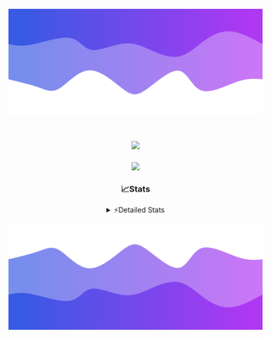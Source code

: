 ![Header](./header.png)
<div align="center">

<h1 align="center">
  <a href="https://git.io/typing-svg">
    <img src="https://readme-typing-svg.herokuapp.com/?lines=Hello,+There!+%F0%9F%91%8B;This+is+chicho.;Owner+on+Ocean;&center=true&size=25">
  </a>
</h1>
  
<p align="center">
  <img src="https://lanyard.cnrad.dev/api/852683595378196480" />
</p>

### 📈Stats
<details>
    <summary> ⚡Detailed Stats</summary>
    <br/>

<!--START_SECTION:waka-->
![Code Time](http://img.shields.io/badge/Code%20Time-454%20hrs%2051%20mins-blue)

![Profile Views](http://img.shields.io/badge/Profile%20Views-13-blue)

**🐱 My GitHub Data** 

> 📦 43.9 kB Used in GitHub's Storage 
 > 
> 🏆 42 Contributions in the Year 2023
 > 
> 🚫 Not Opted to Hire
 > 
> 📜 10 Public Repositories 
 > 
> 🔑 9 Private Repositories 
 > 
**I'm a Night 🦉** 

```text
🌞 Morning                17 commits          █░░░░░░░░░░░░░░░░░░░░░░░░   05.03 % 
🌆 Daytime                56 commits          ████░░░░░░░░░░░░░░░░░░░░░   16.57 % 
🌃 Evening                154 commits         ███████████░░░░░░░░░░░░░░   45.56 % 
🌙 Night                  111 commits         ████████░░░░░░░░░░░░░░░░░   32.84 % 
```
📅 **I'm Most Productive on Tuesday** 

```text
Monday                   19 commits          █░░░░░░░░░░░░░░░░░░░░░░░░   05.62 % 
Tuesday                  76 commits          ██████░░░░░░░░░░░░░░░░░░░   22.49 % 
Wednesday                58 commits          ████░░░░░░░░░░░░░░░░░░░░░   17.16 % 
Thursday                 45 commits          ███░░░░░░░░░░░░░░░░░░░░░░   13.31 % 
Friday                   58 commits          ████░░░░░░░░░░░░░░░░░░░░░   17.16 % 
Saturday                 31 commits          ██░░░░░░░░░░░░░░░░░░░░░░░   09.17 % 
Sunday                   51 commits          ████░░░░░░░░░░░░░░░░░░░░░   15.09 % 
```


📊 **This Week I Spent My Time On** 

```text
🕑︎ Time Zone: America/Argentina/Buenos_Aires

💬 Programming Languages: 
JavaScript               3 hrs 25 mins       ██████████████░░░░░░░░░░░   55.01 % 
HTML                     1 hr 46 mins        ███████░░░░░░░░░░░░░░░░░░   28.58 % 
Python                   59 mins             ████░░░░░░░░░░░░░░░░░░░░░   16.01 % 
Bash                     1 min               ░░░░░░░░░░░░░░░░░░░░░░░░░   00.29 % 
CSS                      0 secs              ░░░░░░░░░░░░░░░░░░░░░░░░░   00.10 % 

🔥 Editors: 
VS Code                  6 hrs 14 mins       █████████████████████████   100.00 % 

🐱‍💻 Projects: 
Unknown Project          3 hrs 58 mins       ████████████████░░░░░░░░░   63.73 % 
Coder                    50 mins             ███░░░░░░░░░░░░░░░░░░░░░░   13.61 % 
calculadora              39 mins             ███░░░░░░░░░░░░░░░░░░░░░░   10.43 % 
ArgBuyReps               35 mins             ██░░░░░░░░░░░░░░░░░░░░░░░   09.42 % 
ecommerce                8 mins              █░░░░░░░░░░░░░░░░░░░░░░░░   02.15 % 

💻 Operating System: 
Windows                  6 hrs 14 mins       █████████████████████████   100.00 % 
```

**I Mostly Code in JavaScript** 

```text
JavaScript               10 repos            █████████░░░░░░░░░░░░░░░░   35.71 % 
CSS                      4 repos             ████░░░░░░░░░░░░░░░░░░░░░   14.29 % 
HTML                     3 repos             ███░░░░░░░░░░░░░░░░░░░░░░   10.71 % 
C#                       2 repos             ██░░░░░░░░░░░░░░░░░░░░░░░   07.14 % 
Batchfile                1 repo              █░░░░░░░░░░░░░░░░░░░░░░░░   03.57 % 
```




 Last Updated on 20/10/2023 07:11:32 UTC
<!--END_SECTION:waka-->
</details>

![Footer](./footer.png)
